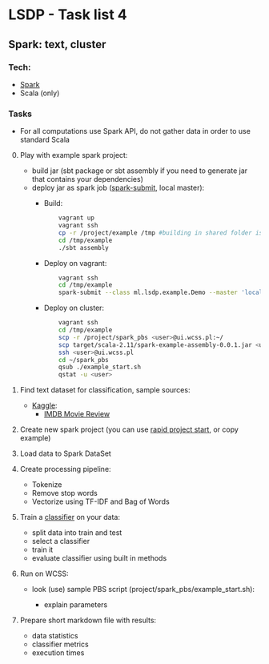 # LSDP - Task list 4

## Spark: text, cluster
### Tech:

* [Spark](https://spark.apache.org/)
* Scala (only)

### Tasks

* For all computations use Spark API, do not gather data in order to use standard Scala

0. Play with example spark project:
    
    * build jar (sbt package or sbt assembly if you need to generate jar that contains your dependencies)
    * deploy jar as spark job ([spark-submit](https://spark.apache.org/docs/latest/submitting-applications.html), local master):
        * Build: 

            ```bash
                vagrant up
                vagrant ssh
                cp -r /project/example /tmp #building in shared folder is painfully slow
                cd /tmp/example
                ./sbt assembly
            ```
            
        * Deploy on vagrant: 

            ```bash
                vagrant ssh
                cd /tmp/example
                spark-submit --class ml.lsdp.example.Demo --master 'local[*]' target/scala-2.11/spark-example-assembly-0.0.1.jar
            ```
        * Deploy on cluster: 

            ```bash
                vagrant ssh
                cd /tmp/example
                scp -r /project/spark_pbs <user>@ui.wcss.pl:~/
                scp target/scala-2.11/spark-example-assembly-0.0.1.jar <user>@ui.wcss.pl:~/spark_pbs
                ssh <user>@ui.wcss.pl
                cd ~/spark_pbs
                qsub ./example_start.sh
                qstat -u <user>
            ```

1. Find text dataset for classification, sample sources:

    * [Kaggle](https://www.kaggle.com/datasets):
        * [IMDB Movie Review](https://www.kaggle.com/utathya/imdb-review-dataset)

2. Create new spark project (you can use [rapid project start](https://developer.lightbend.com/start/), or copy example)
3. Load data to Spark DataSet
4. Create processing pipeline:
    
    * Tokenize
    * Remove stop words
    * Vectorize using TF-IDF and Bag of Words

6. Train a [classifier](https://spark.apache.org/docs/2.1.0/ml-guide.html) on your data:
    
    * split data into train and test
    * select a classifier
    * train it
    * evaluate classifier using built in methods

7. Run on WCSS:
    

    * look (use) sample PBS script (project/spark_pbs/example_start.sh):

        * explain parameters

7. Prepare short markdown file with results:
	* data statistics
	* classifier metrics
	* execution times